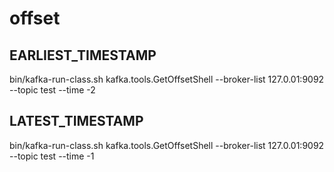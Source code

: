 # offset
## EARLIEST_TIMESTAMP
bin/kafka-run-class.sh kafka.tools.GetOffsetShell --broker-list 127.0.01:9092 --topic test --time -2
## LATEST_TIMESTAMP
bin/kafka-run-class.sh kafka.tools.GetOffsetShell --broker-list 127.0.01:9092 --topic test --time -1

